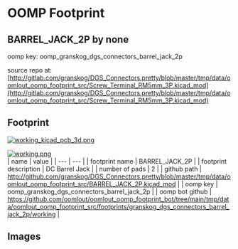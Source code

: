 # OOMP Footprint  
## BARREL_JACK_2P  by none  
  
oomp key: oomp_granskog_dgs_connectors_barrel_jack_2p  
  
source repo at: [http://gitlab.com/granskog/DGS_Connectors.pretty/blob/master/tmp/data/oomlout_oomp_footprint_src/Screw_Terminal_RM5mm_3P.kicad_mod](http://gitlab.com/granskog/DGS_Connectors.pretty/blob/master/tmp/data/oomlout_oomp_footprint_src/Screw_Terminal_RM5mm_3P.kicad_mod)  
## Footprint  
  
[![working_kicad_pcb_3d.png](working_kicad_pcb_3d_600.png)](working_kicad_pcb_3d.png)  
  
[![working.png](working_600.png)](working.png)  
| name | value | 
| --- | --- | 
| footprint name | BARREL_JACK_2P | 
| footprint description | DC Barrel Jack | 
| number of pads | 2 | 
| github path | http://github.com/granskog/DGS_Connectors.pretty/blob/master/tmp/data/oomlout_oomp_footprint_src/BARREL_JACK_2P.kicad_mod | 
| oomp key | oomp_granskog_dgs_connectors_barrel_jack_2p | 
| oomp bot github | https://github.com/oomlout/oomlout_oomp_footprint_bot/tree/main/tmp/data/oomlout_oomp_footprint_src/footprints/granskog_dgs_connectors_barrel_jack_2p/working | 
## Images  
